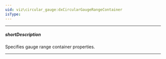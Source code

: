 ```yaml
---
uid: viz\circular_gauge:dxCircularGaugeRangeContainer
isType: 
---
```

---
##### shortDescription
Specifies gauge range container properties.

---
<!--
For the purpose of more intelligible data visualization, you can combine values into ranges and color each range differently. For instance, you can indicate the range of warm and cold temperatures. To set the ranges, assign an array of objects defining the ranges to the [ranges](/api-reference/10%20UI%20Components/BaseGauge/1%20Configuration/rangeContainer/ranges '/Documentation/ApiReference/UI_Components/dxCircularGauge/Configuration/rangeContainer/ranges/') property of the **rangeContainer** configuration object. In addition, you can specify the orientation of the ranges relative to an invisible scale line, and an offset from this line using the **rangeContainer** properties.
-->